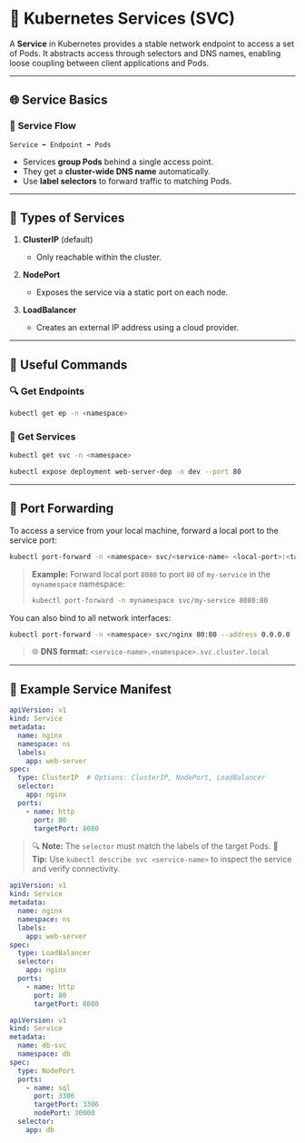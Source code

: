 # 🔗 **Kubernetes Services (SVC)**

A **Service** in Kubernetes provides a stable network endpoint to access a set of Pods. It abstracts access through selectors and DNS names, enabling loose coupling between client applications and Pods.

---

## 🌐 **Service Basics**

### 📌 **Service Flow**

```
Service ➡️ Endpoint ➡️ Pods
```

* Services **group Pods** behind a single access point.
* They get a **cluster-wide DNS name** automatically.
* Use **label selectors** to forward traffic to matching Pods.

---

## 🧭 **Types of Services**

1. **ClusterIP** (default)

   * Only reachable within the cluster.

2. **NodePort**

   * Exposes the service via a static port on each node.

3. **LoadBalancer**

   * Creates an external IP address using a cloud provider.

---

## 🧪 **Useful Commands**

### 🔍 Get Endpoints

```bash
kubectl get ep -n <namespace>
```

### 📄 Get Services

```bash
kubectl get svc -n <namespace>
```


```bash
kubectl expose deployment web-server-dep -n dev --port 80 
```



---

## 🔁 **Port Forwarding**

To access a service from your local machine, forward a local port to the service port:

```bash
kubectl port-forward -n <namespace> svc/<service-name> <local-port>:<target-port>
```

> **Example:**
> Forward local port `8080` to port `80` of `my-service` in the `mynamespace` namespace:
>
> ```bash
> kubectl port-forward -n mynamespace svc/my-service 8080:80
> ```

You can also bind to all network interfaces:

```bash
kubectl port-forward -n <namespace> svc/nginx 80:80 --address 0.0.0.0
```

> 🌐 **DNS format:**
> `<service-name>.<namespace>.svc.cluster.local`

---

## 🧾 **Example Service Manifest**

```yaml
apiVersion: v1
kind: Service
metadata:
  name: nginx
  namespace: ns
  labels:
    app: web-server
spec:
  type: ClusterIP  # Options: ClusterIP, NodePort, LoadBalancer
  selector:
    app: nginx
  ports:
    - name: http
      port: 80
      targetPort: 8080
```

> 🔍 **Note:** The `selector` must match the labels of the target Pods.
> 🧠 **Tip:** Use `kubectl describe svc <service-name>` to inspect the service and verify connectivity.



```yaml
apiVersion: v1
kind: Service
metadata:
  name: nginx
  namespace: ns
  labels:
    app: web-server
spec:
  type: LoadBalancer
  selector:
    app: nginx
  ports:
    - name: http
      port: 80
      targetPort: 8080
```

```yaml
apiVersion: v1
kind: Service
metadata:
  name: db-svc
  namespace: db
spec:
  type: NodePort
  ports:
    - name: sql
      port: 3306
      targetPort: 3306
      nodePort: 30000
  selector:
    app: db
```
